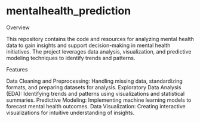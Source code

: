 # mentalhealth_prediction
Overview

This repository contains the code and resources for analyzing mental health data to gain insights and support decision-making in mental health initiatives. The project leverages data analysis, visualization, and predictive modeling techniques to identify trends and patterns.

Features

Data Cleaning and Preprocessing: Handling missing data, standardizing formats, and preparing datasets for analysis.
Exploratory Data Analysis (EDA): Identifying trends and patterns using visualizations and statistical summaries.
Predictive Modeling: Implementing machine learning models to forecast mental health outcomes.
Data Visualization: Creating interactive visualizations for intuitive understanding of insights.
